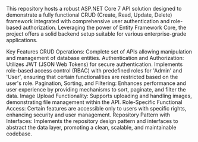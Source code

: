 This repository hosts a robust ASP.NET Core 7 API solution designed to demonstrate a fully functional CRUD (Create, Read, Update, Delete) framework integrated with comprehensive user authentication and role-based authorization. Leveraging the power of Entity Framework Core, the project offers a solid backend setup suitable for various enterprise-grade applications.

Key Features
CRUD Operations: Complete set of APIs allowing manipulation and management of database entities.
Authentication and Authorization:
Utilizes JWT (JSON Web Tokens) for secure authentication.
Implements role-based access control (RBAC) with predefined roles for 'Admin' and 'User', ensuring that certain functionalities are restricted based on the user's role.
Pagination, Sorting, and Filtering: Enhances performance and user experience by providing mechanisms to sort, paginate, and filter the data.
Image Upload Functionality: Supports uploading and handling images, demonstrating file management within the API.
Role-Specific Functional Access: Certain features are accessible only to users with specific rights, enhancing security and user management.
Repository Pattern with Interfaces: Implements the repository design pattern and interfaces to abstract the data layer, promoting a clean, scalable, and maintainable codebase.

